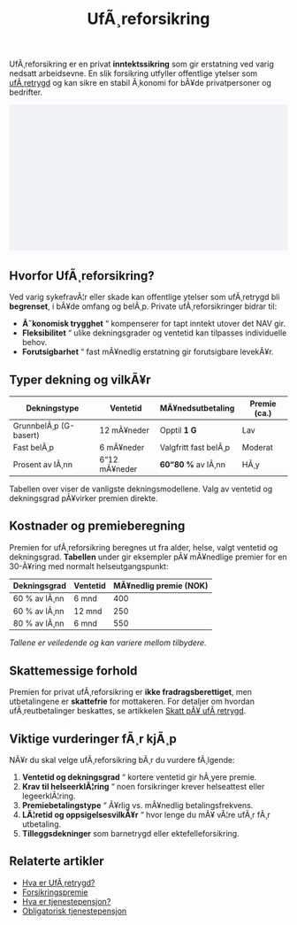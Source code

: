 ﻿---
title: "UfÃ¸reforsikring"
meta_title: "UfÃ¸reforsikring"
meta_description: 'UfÃ¸reforsikring er en privat **inntektssikring** som gir erstatning ved varig nedsatt arbeidsevne. En slik forsikring utfyller offentlige ytelser som [ufÃ¸retr...'
slug: uforeforsikring
type: blog
layout: pages/single
---

UfÃ¸reforsikring er en privat **inntektssikring** som gir erstatning ved varig nedsatt arbeidsevne. En slik forsikring utfyller offentlige ytelser som [ufÃ¸retrygd](/blogs/regnskap/hva-er-uforetrygd "Hva er UfÃ¸retrygd? Komplett Guide til Trygdeordninger") og kan sikre en stabil Ã¸konomi for bÃ¥de privatpersoner og bedrifter.

![UfÃ¸reforsikring](uforeforsikring-image.svg)

## Hvorfor UfÃ¸reforsikring?

Ved varig sykefravÃ¦r eller skade kan offentlige ytelser som ufÃ¸retrygd bli **begrenset**, i bÃ¥de omfang og belÃ¸p. Private ufÃ¸reforsikringer bidrar til:

* **Ã˜konomisk trygghet** “ kompenserer for tapt inntekt utover det NAV gir.
* **Fleksibilitet** “ ulike dekningsgrader og ventetid kan tilpasses individuelle behov.
* **Forutsigbarhet** “ fast mÃ¥nedlig erstatning gir forutsigbare levekÃ¥r.

## Typer dekning og vilkÃ¥r

| Dekningstype             | Ventetid      | MÃ¥nedsutbetaling        | Premie (ca.)      |
|---------------------------|---------------|-------------------------|-------------------|
| GrunnbelÃ¸p (G-basert)     | 12 mÃ¥neder    | Opptil **1 G**          | Lav               |
| Fast belÃ¸p                | 6 mÃ¥neder     | Valgfritt fast belÃ¸p    | Moderat           |
| Prosent av lÃ¸nn           | 6“12 mÃ¥neder  | **60“80 %** av lÃ¸nn     | HÃ¸y               |

Tabellen over viser de vanligste dekningsmodellene. Valg av ventetid og dekningsgrad pÃ¥virker premien direkte.

## Kostnader og premieberegning

Premien for ufÃ¸reforsikring beregnes ut fra alder, helse, valgt ventetid og dekningsgrad. **Tabellen** under gir eksempler pÃ¥ mÃ¥nedlige premier for en 30-Ã¥ring med normalt helseutgangspunkt:

| Dekningsgrad   | Ventetid | MÃ¥nedlig premie (NOK) |
|----------------|----------|-----------------------|
| 60 % av lÃ¸nn   | 6 mnd    | 400                   |
| 60 % av lÃ¸nn   | 12 mnd   | 250                   |
| 80 % av lÃ¸nn   | 6 mnd    | 550                   |

_Tallene er veiledende og kan variere mellom tilbydere._

## Skattemessige forhold

Premien for privat ufÃ¸reforsikring er **ikke fradragsberettiget**, men utbetalingene er **skattefrie** for mottakeren. For detaljer om hvordan ufÃ¸reutbetalinger beskattes, se artikkelen [Skatt pÃ¥ ufÃ¸retrygd](/blogs/regnskap/skatt-pa-uforetrygd "Skatt pÃ¥ UfÃ¸retrygd - Guide til Skatteregler").

## Viktige vurderinger fÃ¸r kjÃ¸p

NÃ¥r du skal velge ufÃ¸reforsikring bÃ¸r du vurdere fÃ¸lgende:

1. **Ventetid og dekningsgrad** “ kortere ventetid gir hÃ¸yere premie.
2. **Krav til helseerklÃ¦ring** “ noen forsikringer krever helseattest eller legeerklÃ¦ring.
3. **Premiebetalingstype** “ Ã¥rlig vs. mÃ¥nedlig betalingsfrekvens.
4. **LÃ¦retid og oppsigelsesvilkÃ¥r** “ hvor lenge du mÃ¥ vÃ¦re ufÃ¸r fÃ¸r utbetaling.
5. **Tilleggsdekninger** som barnetrygd eller ektefelleforsikring.

## Relaterte artikler

* [Hva er UfÃ¸retrygd?](/blogs/regnskap/hva-er-uforetrygd "Hva er UfÃ¸retrygd? Komplett Guide til Trygdeordninger")
* [Forsikringspremie](/blogs/regnskap/forsikringspremie "Forsikringspremie: Hva er Forsikringspremie og Hvordan Beregne")
* [Hva er tjenestepensjon?](/blogs/regnskap/hva-er-tjenestepensjon "Hva er Tjenestepensjon? Komplett Guide til Tjenestepensjon i Norge")
* [Obligatorisk tjenestepensjon](/blogs/regnskap/obligatorisk-tjenestepensjon "Obligatorisk Tjenestepensjon “ Hva Bedrifter MÃ¥ Vite")


